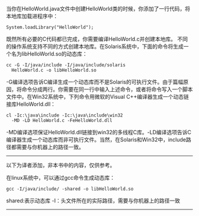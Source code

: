 当你在HelloWorld.java文件中创建HelloWorld类的时候，你添加了一行代码，将本地库加载进程序中：
  ```
  System.loadLibrary("HelloWorld");
  ```

  既然所有必要的C代码都已完成，你需要编译HelloWorld.c并创建本地库。
  不同的操作系统支持不同的方式创建本地库。在Solaris系统中，下面的命令将生成一个名为libHelloWorld.so的动态库：
  ```
  cc -G -I/java/include -I/java/include/solaris
    HelloWorld.c -o libHelloWorld.so
  ```

  -G编译选项告诉C编译生成一个动态库而不是Solaris的可执行文件。由于篇幅原因，将命令分成两行。你需要在同一行中输入上述命令，或者将命令写入一个脚本文件中。在Win32系统中，下列命令用微软的Visual C++编译器生成一个动态链接库HelloWorld.dll：
  ```
  cl -Ic:\java\include -Ic:\java\include\win32
    -MD -LD HelloWorld.c -FeHelloWorld.dll
  ```

  -MD编译选项保证HelloWorld.dll链接到win32的多线程C库。-LD编译选项告诉C编译器生成一个动态库而非可执行文件。当然，在Solaris和Win32中，include路径都需要与你机器上的路径一致。

---

以下为译者添加，非本书中的内容，仅供参考。

在linux系统中，可以通过gcc命令生成动态库：

```
gcc -I/java/include/ -shared -o libHelloWorld.so
```

shared:表示动态库
-I：头文件所在的实际路径，需要与你机器上的路径一致

---
